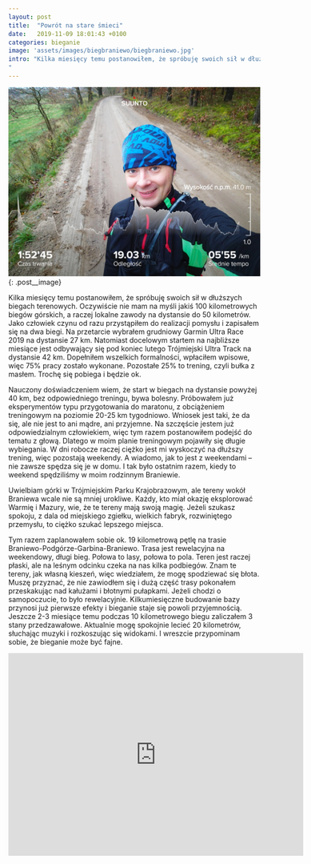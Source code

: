 ```yaml
---
layout: post
title:  "Powrót na stare śmieci"
date:   2019-11-09 18:01:43 +0100
categories: bieganie
image: 'assets/images/biegbraniewo/biegbraniewo.jpg'
intro: "Kilka miesięcy temu postanowiłem, że spróbuję swoich sił w dłuższych biegach terenowych. Oczywiście nie mam na myśli jakiś 100 kilometrowych biegów górskich, a raczej lokalne zawody na dystansie do 50 kilometrów. Jako człowiek czynu od razu przystąpiłem do realizacji pomysłu i zapisałem się na dwa biegi. Na przetarcie wybrałem grudniowy Garmin Ultra Race 2019 na dystansie 27 km. Natomiast docelowym startem na najbliższe miesiące jest odbywający się pod koniec lutego Trójmiejski Ultra Track na dystansie 42 km. Dopełniłem wszelkich formalności, wpłaciłem wpisowe, więc 75% pracy zostało wykonane. Pozostałe 25% to trening, czyli bułka z masłem. Trochę się pobiega i będzie ok. 
"
---
```


![Zdjęcia z trasy](/assets/images/biegbraniewo/biegbraniewo.jpg){: .post__image}

Kilka miesięcy temu postanowiłem, że spróbuję swoich sił w dłuższych biegach terenowych. Oczywiście nie mam na myśli jakiś 100 kilometrowych biegów górskich, a raczej lokalne zawody na dystansie do 50 kilometrów. Jako człowiek czynu od razu przystąpiłem do realizacji pomysłu i zapisałem się na dwa biegi. Na przetarcie wybrałem grudniowy Garmin Ultra Race 2019 na dystansie 27 km. Natomiast docelowym startem na najbliższe miesiące jest odbywający się pod koniec lutego Trójmiejski Ultra Track na dystansie 42 km. Dopełniłem wszelkich formalności, wpłaciłem wpisowe, więc 75% pracy zostało wykonane. Pozostałe 25% to trening, czyli bułka z masłem. Trochę się pobiega i będzie ok. 

Nauczony doświadczeniem wiem, że start w biegach na dystansie powyżej 40 km, bez odpowiedniego treningu, bywa bolesny. Próbowałem już eksperymentów typu przygotowania do maratonu, z obciążeniem treningowym na poziomie 20-25 km tygodniowo. Wniosek jest taki, że da się, ale nie jest to ani mądre, ani przyjemne. Na szczęście jestem już odpowiedzialnym człowiekiem, więc tym razem postanowiłem podejść do tematu z głową. Dlatego w moim planie treningowym pojawiły się długie wybiegania. W dni robocze raczej ciężko jest mi wyskoczyć na dłuższy trening, więc pozostają weekendy. A wiadomo, jak to jest z weekendami – nie zawsze spędza się je w domu. I tak było ostatnim razem, kiedy to weekend spędziliśmy w moim rodzinnym Braniewie. 

Uwielbiam górki w Trójmiejskim Parku Krajobrazowym, ale tereny wokół Braniewa wcale nie są mniej urokliwe. Każdy, kto miał okazję eksplorować Warmię i Mazury, wie, że te tereny mają swoją magię. Jeżeli szukasz spokoju, z dala od miejskiego zgiełku, wielkich fabryk, rozwiniętego przemysłu, to ciężko szukać lepszego miejsca.  

Tym razem zaplanowałem sobie ok. 19 kilometrową pętlę na trasie Braniewo-Podgórze-Garbina-Braniewo. Trasa jest rewelacyjna na weekendowy, długi bieg. Połowa to lasy, połowa to pola. Teren jest raczej płaski, ale na leśnym odcinku czeka na nas kilka podbiegów. Znam te tereny, jak własną kieszeń, więc wiedziałem, że mogę spodziewać się błota. Muszę przyznać, że nie zawiodłem się i dużą część trasy pokonałem przeskakując nad kałużami i błotnymi pułapkami. Jeżeli chodzi o samopoczucie, to było rewelacyjnie. Kilkumiesięczne budowanie bazy przynosi już pierwsze efekty i bieganie staje się powoli przyjemnością. Jeszcze 2-3 miesiące temu podczas 10 kilometrowego biegu zaliczałem 3 stany przedzawałowe. Aktualnie mogę spokojnie lecieć 20 kilometrów, słuchając muzyki i rozkoszując się widokami. I wreszcie przypominam sobie, że bieganie może być fajne. 

<iframe height='405' width='590' frameborder='0' allowtransparency='true' scrolling='no' src='https://www.strava.com/activities/2852416166/embed/c7d8bdb39c283d00e17ba93acac7c51f58ce55bd'></iframe>